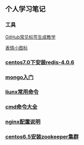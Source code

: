 ## 个人学习笔记
### 工具
[GitHub常见标签生成教学](https://blog.csdn.net/a_zhon/article/details/73499410)

[表情小图标](https://www.webfx.com/tools/emoji-cheat-sheet/)

###  [centos7.0下安装redis-4.0.6](centos7.0下安装redis-4.0.6.md)

### [mongo入门](mongo入门.md)

### [liunx常用命令](liunx常用命令.md)

### [cmd命令大全](cmd命令大全.md)

### [nginx配置说明](nginx配置说明.md)

###  [centos6.5安装zookeeper集群](centos6.5安装zookeeper集群.md)

